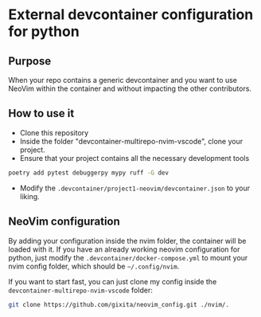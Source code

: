 # External devcontainer configuration for python
## Purpose
When your repo contains a generic devcontainer and you want to use NeoVim within the container and without impacting the other contributors.

## How to use it
- Clone this repository
- Inside the folder "devcontainer-multirepo-nvim-vscode", clone your project.
- Ensure that your project contains all the necessary development tools
```sh
poetry add pytest debuggerpy mypy ruff -G dev
```
- Modify the `.devcontainer/project1-neovim/devcontainer.json` to your liking.

## NeoVim configuration
By adding your configuration inside the nvim folder, the container will be loaded with it.
If you have an already working neovim configuration for python, just modify the `.devcontainer/docker-compose.yml` to mount your nvim config folder, which should be `~/.config/nvim`.

If you want to start fast, you can just clone my config inside the `devcontainer-multirepo-nvim-vscode` folder:
```sh
git clone https://github.com/gixita/neovim_config.git ./nvim/.
```

